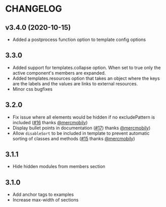 # CHANGELOG

## v3.4.0 (2020-10-15)

* Added a postprocess function option to template config options 

## 3.3.0

* Added support for templates.collapse option. When set to true only the active component\'s members are expanded.
* Added templates.resources option that takes an object where the keys are the labels and the values are links to external resources.
* Minor css bugfixes

## 3.2.0

* Fix issue where all elements would be hidden if no excludePattern is included ([#16] thanks [@mercmobily])
* Display bullet points in documentation ([#17]) thanks [@mercmobily])
* Allow `disableSort` to be included in template to prevent automatic sorting of classes and methods ([#15] thanks [@mercmobily])

## 3.1.1

* Hide hidden modules from members section

## 3.1.0

* Add anchor tags to examples
* Increase max-width of sections

[@mercmobily]: /mercmobily/
[#15]: /braintree/jsdoc-template/pull/15
[#16]: /braintree/jsdoc-template/pull/16
[#17]: /braintree/jsdoc-template/pull/17
